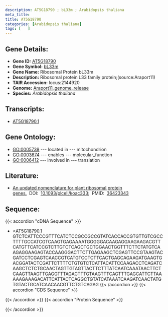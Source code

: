 ```yaml
---
description: AT5G18790 ; bL33m ; Arabidopsis thaliana
meta_title:
title: AT5G18790
categories: [Arabidopsis thaliana]
tags: [   ]
---
```


## Gene Details:
- **Gene ID:** [AT5G18790](https://www.arabidopsis.org/locus?name=AT5G18790)
- **Gene Symbol:** <u>bL33m</u>
- **Gene Name:** Ribosomal Protein bL33m
- **Description:**   Ribosomal protein L33 family protein;(source:Araport11)
- **TAIR Accession:** locus:2144920
- **Genome:** [Araport11_genome_release](https://www.arabidopsis.org/download/list?dir=Genes%2FAraport11_genome_release)
- **Species:** *Arabidopsis thaliana*

## Transcripts:
   -  [AT5G18790.1](https://www.arabidopsis.org/gene?name=AT5G18790.1)
## Gene Ontology:
   - [GO:0005739](https://amigo.geneontology.org/amigo/term/GO:0005739)&nbsp;---&nbsp;located in&nbsp;---&nbsp;mitochondrion
   - [GO:0003674](https://amigo.geneontology.org/amigo/term/GO:0003674)&nbsp;---&nbsp;enables&nbsp;---&nbsp;molecular_function
   - [GO:0006412](https://amigo.geneontology.org/amigo/term/GO:0006412)&nbsp;---&nbsp;involved in&nbsp;---&nbsp;translation
## Literature:
   - [An updated nomenclature for plant ribosomal protein genes.](https://www.doi.org/10.1093/plcell/koac333)&nbsp;&nbsp;DOI:&nbsp;&nbsp;[10.1093/plcell/koac333](https://www.doi.org/10.1093/plcell/koac333);&nbsp;&nbsp;PMID:&nbsp;&nbsp;[36423343](https://pubmed.ncbi.nlm.nih.gov/36423343/)
## Sequence:
{{< accordion "cDNA Sequence" >}}
- \>AT5G18790.1
GTCTCATTCCCGTTTCATCTCCGCCGCCGTATCACCACCGTGTTGTCGCCTTTTGCCATCGTCAAGTGAGAAAATGGGGGACAAGAGGAAGAAGACGTTCATGTTCATCCGTCTTGTCTCAGCTGCTGGAACTGGTTTCTTCTATGTCAAGAGGAAGAGTACCAAGGGACTTCTTGAGAAGCTCGAGTTCCGTAAGTACGATCCTCGAGTCAACCGTCATGTCCTCTTCACTGAGCAGAAGATGAAGTGACGGATACTCGATTCTTTTCTGTGTCTCATTACATTCCAAGACCTCAGATCAAGCTCTCTGCAACTAGTTGTAGTTACTTCTTTATCAATCAAATAACTTCTCAAGTTAAGTTGAGGTTTAGACTTTGTAAGTTTCAGTTTGAGCATTCTTAAAAAGAAAGACATTCATTACTCAGGCTGTATCATAAATCAAGATCAACTATGTGTACTGCATCAACAACGTTCTGTCAGAG
{{< /accordion >}}
{{< accordion "CDS Sequence" >}}

{{< /accordion >}}
{{< accordion "Protein Sequence" >}}

{{< /accordion >}}
